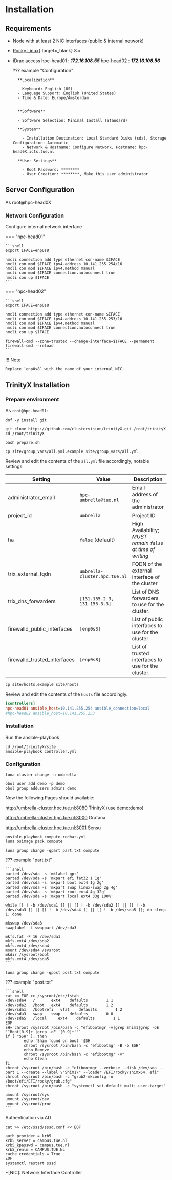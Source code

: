 # Installation

## Requirements

- Node with at least 2 NIC interfaces (public & internal network)
- [Rocky Linux](https://rockylinux.org){:target=_blank} 8.x
- iDrac access hpc-head01 : ***172.16.108.55*** hpc-head02 : ***172.16.108.56***

    ??? example "Configuration"

        **Localization**

        - Keyboard: English (US)
        - Language Support: English (United States)
        - Time & Date: Europe/Amsterdam
     
    
        **Software**

        - Software Selection: Minimal Install (Standard)

        **System**

          - Installation Destination: Local Standard Disks (sda), Storage Configuration: Automatic
          - Network & Hostname: Configure Network, Hostname: hpc-head0X.icts.tue.nl

        **User Settings**

          - Root Password: ********
          - User Creation: ********, Make this user administrator

## Server Configuration

As root@hpc-head0X

### Network Configuration

Configure internal network interface

=== "hpc-head01"

    ```shell
    export IFACE=enp0s8    

    nmcli connection add type ethernet con-name $IFACE
    nmcli con mod $IFACE ipv4.address 10.141.255.254/16
    nmcli con mod $IFACE ipv4.method manual
    nmcli con mod $IFACE connection.autoconnect true
    nmcli con up $IFACE
    ```

=== "hpc-head02"

    ```shell
    export IFACE=enp0s8    

    nmcli connection add type ethernet con-name $IFACE
    nmcli con mod $IFACE ipv4.address 10.141.255.253/16
    nmcli con mod $IFACE ipv4.method manual
    nmcli con mod $IFACE connection.autoconnect true
    nmcli con up $IFACE

    firewall-cmd --zone=trusted --change-interface=$IFACE --permanent
    firewall-cmd --reload
    ```

!!! Note

    Replace `enp0s8` with the name of your internal NIC.


## TrinityX Installation

### Prepare environment

As `root@hpc-head01`:

```shell
dnf -y install git
```

```shell
git clone https://github.com/clustervision/trinityX.git /root/trinityX
cd /root/trinityX

bash prepare.sh

cp site/group_vars/all.yml.example site/group_vars/all.yml
```

Review and edit the contents of the `all.yml` file accordingly, notable settings:

| Setting                      | Value                        | Description                                                 |
|------------------------------|------------------------------|-------------------------------------------------------------|
| administrator_email          | `hpc-umbrella@tue.nl`        | Email address of the administrator                          |
| project_id                   | `umbrella`                   | Project ID                                                  |
| ha                           | `false` (default)            | High Availability; _MUST remain `false` at time of writing_ |
| trix_external_fqdn           | `umbrella-cluster.hpc.tue.nl`| FQDN of the external interface of the cluster               |
| trix_dns_forwarders          | `[131.155.2.3, 131.155.3.3]` | List of DNS forwarders to use for the cluster.              |
| firewalld_public_interfaces  | `[enp0s3]`                   | List of public interfaces to use for the cluster.           |
| firewalld_trusted_interfaces | `[enp0s8]`                   | List of trusted interfaces to use for the cluster.          |

```shell
cp site/hosts.example site/hosts
```

Review and edit the contents of the `hosts` file accordingly.

```ini
[controllers]
hpc-head01 ansible_host=10.141.255.254 ansible_connection=local
#hpc-head02 ansible_host=10.141.255.253
```

### Installation

Run the ansible-playbook

```shell
cd /root/trinityX/site
ansible-playbook controller.yml
```

### Configuration

```shell
luna cluster change -n umbrella
```

```shell
obol user add demo -p demo
obol group addusers admins demo
```

Now the following Pages should available:

http://umbrella-cluster.hpc.tue.nl:8080  TrinityX (use demo:demo)

http://umbrella-cluster.hpc.tue.nl:3000  Grafana

http://umbrella-cluster.hpc.tue.nl:3001  Sensu

```shell
ansible-playbook compute-redhat.yml
luna osimage pack compute
```

```shell
luna group change -qpart part.txt compute
```

??? example "part.txt"
    
    ```shell
    parted /dev/sda -s 'mklabel gpt'
    parted /dev/sda -s 'mkpart efi fat32 1 1g'
    parted /dev/sda -s 'mkpart boot ext4 1g 2g'
    parted /dev/sda -s 'mkpart swap linux-swap 2g 4g'
    parted /dev/sda -s 'mkpart root ext4 4g 32g'
    parted /dev/sda -s 'mkpart local ext4 33g 100%'

    while [[ ! -b /dev/sda1 ]] || [[ ! -b /dev/sda2 ]] || [[ ! -b /dev/sda3 ]] || [[ ! -b /dev/sda4 ]] || [[ ! -b /dev/sda5 ]]; do sleep 1; done

    mkswap /dev/sda3
    swaplabel -L swappart /dev/sda3

    mkfs.fat -F 16 /dev/sda1
    mkfs.ext4 /dev/sda2
    mkfs.ext4 /dev/sda4
    mount /dev/sda4 /sysroot
    mkdir /sysroot/boot
    mkfs.ext4 /dev/sda5
    ```

```shell
luna group change -qpost post.txt compute
```
??? example "post.txt"
    
    ```shell
    cat << EOF >> /sysroot/etc/fstab
    /dev/sda4   /       ext4    defaults        1 1
    /dev/sda2   /boot   ext4    defaults        1 2
    /dev/sda1   /boot/efi   vfat    defaults        1 2
    /dev/sda3   swap    swap    defaults        0 0
    /dev/sda5   /local     ext4    defaults        1 1
    EOF
    SH=`chroot /sysroot /bin/bash -c "efibootmgr -v|grep Shim1|grep -oE '^Boot[0-9]+'|grep -oE '[0-9]+'"`
    if [ "$SH" ]; then
            echo 'Shim found on boot '$SH
            chroot /sysroot /bin/bash -c "efibootmgr -B -b $SH"
            echo Remove
            chroot /sysroot /bin/bash -c "efibootmgr -v"
            echo Clean
    fi
    chroot /sysroot /bin/bash -c "efibootmgr --verbose --disk /dev/sda --part 1 --create --label \"Shim1\" --loader /EFI/rocky/shimx64. efi"
    chroot /sysroot /bin/bash -c "grub2-mkconfig -o /boot/efi/EFI/rocky/grub.cfg"
    chroot /sysroot /bin/bash -c "systemctl set-default multi-user.target"

    umount /sysroot/sys
    umount /sysroot/dev
    umount /sysroot/proc
    ```

Authentication via AD
```shell
cat >> /etc/sssd/sssd.conf << EOF

auth_provider = krb5
krb5_server = campus.tue.nl
krb5_kpasswd = campus.tue.nl
krb5_realm = CAMPUS.TUE.NL
cache_credentials = True
EOF
systemctl restart sssd
```

*[NIC]: Network Interface Controller
